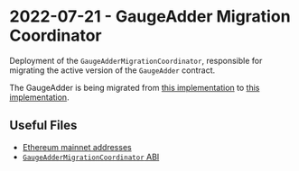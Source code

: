 # 2022-07-21 - GaugeAdder Migration Coordinator

Deployment of the `GaugeAdderMigrationCoordinator`, responsible for migrating the active version of the `GaugeAdder` contract.

The GaugeAdder is being migrated from [this implementation](../../20220325-gauge-adder/) to [this implementation](../../20220628-gauge-adder-v2/).

## Useful Files

- [Ethereum mainnet addresses](./output/mainnet.json)
- [`GaugeAdderMigrationCoordinator` ABI](./abi/GaugeAdderMigrationCoordinator.json)
